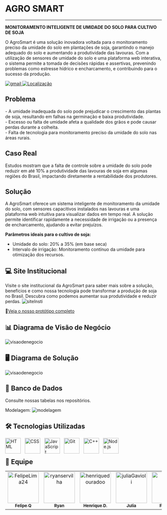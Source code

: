# AGRO SMART

---
<b>MONITORAMENTO INTELIGENTE DE UMIDADE DO SOLO PARA CULTIVO DE SOJA</b>

<p>
O AgroSmart é uma solução inovadora voltada para o monitoramento preciso da umidade do solo em plantações de soja, garantindo o manejo adequado do solo e aumentando a produtividade das lavouras. Com a utilização de sensores de umidade do solo e uma plataforma web interativa, o sistema permite a tomada de decisões rápidas e assertivas, prevenindo problemas como estresse hídrico e encharcamento, e contribuindo para o sucesso da produção.
</p>

<p align="left">
    <a href="mailto:AgroSmart@gmail">
        <img 
            alt="gmail" 
            title="Link para enviar um email" 
            src="https://custom-icon-badges.demolab.com/badge/-AgroSmart@gmail-red?style=for-the-badge&logo=mention&logoColor=white"
        />
    </a> 
    <a href="https://www.bing.com/maps?q=São+Paulo&satid=id.sid%3Ac6cf2f6e-626c-4267-ae48-9e13ea74d2b9&FORM=KC2MAP&cp=-23.683231%7E-46.595678&lvl=10.7">
        <img 
            alt="Localização"
            title="Localização São Paulo - BR"
            src="https://custom-icon-badges.demolab.com/badge/S%C3%A3o%20Paulo-BR-green?style=for-the-badge&logo=location&logoColor=white"
        />
    </a>
</p>

## Problema
<p>
- A umidade inadequada do solo pode prejudicar o crescimento das plantas de soja, resultando em falhas na germinação e baixa produtividade. <br>
- Excesso ou falta de umidade afeta a qualidade dos grãos e pode causar perdas durante a colheita. <br>
- Falta de tecnologia para monitoramento preciso da umidade do solo nas áreas rurais.
</p>

## Caso Real
Estudos mostram que a falta de controle sobre a umidade do solo pode reduzir em até 10% a produtividade das lavouras de soja em algumas regiões do Brasil, impactando diretamente a rentabilidade dos produtores.

## Solução

<p>
A AgroSmart oferece um sistema inteligente de monitoramento da umidade do solo, com sensores capacitivos instalados nas lavouras e uma plataforma web intuitiva para visualizar dados em tempo real. A solução permite identificar rapidamente a necessidade de irrigação ou a presença de encharcamento, ajudando a evitar prejuízos.
</p>

<b>Parâmetros ideais para o cultivo de soja:</b>
- Umidade do solo: 20% a 35% (em base seca)
- Intervalo de irrigação: Monitoramento contínuo da umidade para otimização dos recursos.

## 💻 Site Institucional
Visite o site institucional da AgroSmart para saber mais sobre a solução, benefícios e como nossa tecnologia pode transformar a produção de soja no Brasil. Descubra como podemos aumentar sua produtividade e reduzir perdas. 
![siteInsti](https://github.com/user-attachments/assets/37e07f3e-fe01-4f0a-8bba-9c4b7322204d)


🔗[Veja o nosso protótipo completo](https://www.figma.com/design/IQmL4IyT1owW7wYCXbzQVF/prot%C3%B3tipo-agro?node-id=3-5&t=eQVe0PtxNijAiPbF-1)


## 📊 Diagrama de Visão de Negócio
![visaodenegocio](https://github.com/user-attachments/assets/6cc74099-0624-4479-ab6f-0013de3777c9)

## 🖥️ Diagrama de Solução
![visaodenegocio](https://github.com/user-attachments/assets/6cc74099-0624-4479-ab6f-0013de3777c9)



## 🧱 Banco de Dados
Consulte nossas tabelas nos repositórios.

Modelagem:
![modelagem](https://github.com/user-attachments/assets/c0400a07-4f89-40c5-b47d-414d25d767d4)


## 🛠️ Tecnologias Utilizadas

<img 
    align="left" 
    alt="HTML"
    title="HTML" 
    width="50px" 
    style="padding-right: 10px;" 
    src="https://cdn.jsdelivr.net/gh/devicons/devicon@latest/icons/html5/html5-original.svg" 
/>
<img 
    align="left" 
    alt="CSS" 
    title="CSS"
    width="50px" 
    style="padding-right: 10px;" 
    src="https://cdn.jsdelivr.net/gh/devicons/devicon@latest/icons/css3/css3-original.svg" 
/>
<img 
    align="left" 
    alt="JavaScript" 
    title="JavaScript"
    width="50px" 
    style="padding-right: 10px;" 
    src="https://cdn.jsdelivr.net/gh/devicons/devicon@latest/icons/javascript/javascript-original.svg" 
/>
<img 
    align="left" 
    alt="Git" 
    title="Git"
    width="50px" 
    style="padding-right: 10px;" 
    src="https://cdn.jsdelivr.net/gh/devicons/devicon@latest/icons/git/git-original.svg" 
/>
<img 
    align="left" 
    alt="C++" 
    title="C++"
    width="50px" 
    style="padding-right: 10px;" 
    src="https://cdn.jsdelivr.net/gh/devicons/devicon@latest/icons/cplusplus/cplusplus-original.svg" 
/>
<img 
    align="left" 
    alt="Node.js" 
    title="Node.js"
    width="50px" 
    style="padding-right: 10px;" 
    src="https://cdn.jsdelivr.net/gh/devicons/devicon@latest/icons/nodejs/nodejs-original.svg" 
/>
<br><br>

## 👥 Equipe

<table>
  <tr>
    <td align="center">
      <a href="https://github.com/FelipeLima24">
        <img src="https://github.com/FelipeLima24.png" width="100px;" alt="FelipeLima24"/><br />
        <sub><b>Felipe Q</b></sub>
      </a>
    </td>
    <td align="center">
      <a href="https://github.com/ryanservilha">
        <img src="https://github.com/ryanservilha.png" width="100px;" alt="ryanservilha"/><br />
        <sub><b>Ryan</b></sub>
      </a>
    </td>
    <td align="center">
      <a href="https://github.com/henriquedouradoo">
        <img src="https://github.com/henriquedouradoo.png" width="100px;" alt="henriquedouradoo"/><br />
        <sub><b>Henrique D.</b></sub>
      </a>
    </td>
    <td align="center">
      <a href="https://github.com/juliaGavioli">
        <img src="https://github.com/juliaGavioli.png" width="100px;" alt="juliaGavioli"/><br />
        <sub><b>Julia</b></sub>
      </a>
    </td>
    <td align="center">
      <a href="https://github.com/felipzp">
        <img src="https://github.com/felipzp.png" width="100px;" alt="felipzp"/><br />
        <sub><b>Felipe F</b></sub>
      </a>
    </td>
    <td align="center">
      <a href="https://github.com/kiyoshiiguilherme">
        <img src="https://github.com/kiyoshiiguilherme.png" width="100px;" alt="kiyoshiiguilherme"/><br />
        <sub><b>Guilherme</b></sub>
      </a>
    </td>
  </tr>
</table>
  </div>

</div>
